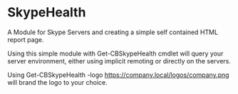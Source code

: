 # SkypeHealth
A Module for Skype Servers and creating a simple self contained HTML report page.

Using this simple module with Get-CBSkypeHealth cmdlet will query your server environment, either using implicit remoting or directly on the servers.

Using Get-CBSkypeHealth -logo https://company.local/logos/company.png will brand the logo to your choice.
